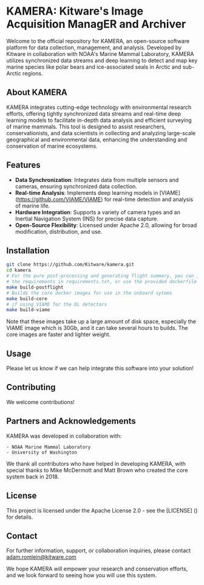 # KAMERA: **K**itware's Image **A**cquisition **M**anag**ER** and **A**rchiver

Welcome to the official repository for KAMERA, an open-source software platform for data collection, management, and analysis. Developed by Kitware in collaboration with NOAA's Marine Mammal Laboratory, KAMERA utilizes synchronized data streams and deep learning to detect and map key marine species like polar bears and ice-associated seals in Arctic and sub-Arctic regions.

## About KAMERA

KAMERA integrates cutting-edge technology with environmental research efforts, offering tightly synchronized data streams and real-time deep learning models to facilitate in-depth data analysis and efficient surveying of marine mammals. This tool is designed to assist researchers, conservationists, and data scientists in collecting and analyzing large-scale geographical and environmental data, enhancing the understanding and conservation of marine ecosystems.

## Features

- **Data Synchronization**: Integrates data from multiple sensors and cameras, ensuring synchronized data collection.
- **Real-time Analysis**: Implements deep learning models in [VIAME] (https://github.com/VIAME/VIAME) for real-time detection and analysis of marine life.
- **Hardware Integration**: Supports a variety of camera types and an Inertial Navigation System (INS) for precise data capture.
- **Open-Source Flexibility**: Licensed under Apache 2.0, allowing for broad modification, distribution, and use.

## Installation

```bash
git clone https://github.com/Kitware/kamera.git
cd kamera
# For the pure post-processing and generating flight summary, you can install
# the requirements in requirements.txt, or use the provided dockerfile
make build-postflight
# Builds the core docker images for use in the onboard sytems
make build-core
# if using VIAME for the DL detectors
make build-viame
```
Note that these images take up a large amount of disk space, especially the VIAME image which is 30Gb, and it can take several hours to builds. The core images are faster and lighter weight.

## Usage

Please let us know if we can help integrate this software into your solution!

## Contributing

We welcome contributions!

## Partners and Acknowledgements
KAMERA was developed in collaboration with:

    - NOAA Marine Mammal Laboratory
    - University of Washington
We thank all contributors who have helped in developing KAMERA, with special thanks to Mike McDermott and Matt Brown who created the core system back in 2018.

## License
This project is licensed under the Apache License 2.0 - see the [LICENSE] () for details.

## Contact
For further information, support, or collaboration inquiries, please contact adam.romlein@kitware.com

We hope KAMERA will empower your research and conservation efforts, and we look forward to seeing how you will use this system.
